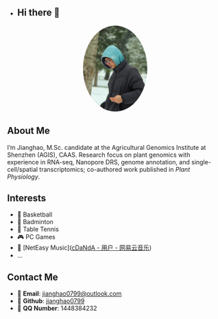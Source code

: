 - ## Hi there 👋

<div align="center">
  <img src="image/me.jpg" alt="jianghao" width="150" style="border-radius: 50%;" />
  <h3></h3>
</div>

  ## About Me

  I’m Jianghao, M.Sc. candidate at the Agricultural Genomics Institute at Shenzhen (AGIS), CAAS. Research focus on plant genomics with experience in RNA-seq, Nanopore DRS, genome annotation, and single-cell/spatial transcriptomics; co-authored work published in *Plant Physiology*.

  ## Interests

  - 🏀 Basketball  
  - 🏸 Badminton  
  - 🏓 Table Tennis  
  - 🎮 PC Games  
  - 🎵 [NetEasy Music]([cDaNdA - 用户 - 网易云音乐](https://music.163.com/#/user/home?id=1464165058))
  - …

  ## Contact Me

  - :email: **Email**: [jianghao0799@outlook.com](mailto:jianghao0799@outlook.com)  
  - :link: **Github**: [jianghao0799](https://github.com/jianghao0799)  
  - :penguin: **QQ Number**: 1448384232  